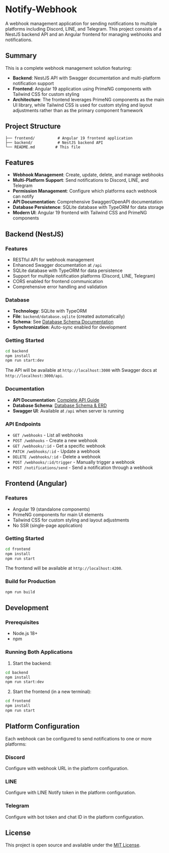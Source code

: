 # Notify-Webhook

A webhook management application for sending notifications to multiple platforms including Discord, LINE, and Telegram. This project consists of a NestJS backend API and an Angular frontend for managing webhooks and notifications.

## Summary

This is a complete webhook management solution featuring:
- **Backend**: NestJS API with Swagger documentation and multi-platform notification support
- **Frontend**: Angular 19 application using PrimeNG components with Tailwind CSS for custom styling
- **Architecture**: The frontend leverages PrimeNG components as the main UI library, while Tailwind CSS is used for custom styling and layout adjustments rather than as the primary component framework

## Project Structure

```
├── frontend/          # Angular 19 frontend application
├── backend/           # NestJS backend API
└── README.md         # This file
```

## Features

- **Webhook Management**: Create, update, delete, and manage webhooks
- **Multi-Platform Support**: Send notifications to Discord, LINE, and Telegram
- **Permission Management**: Configure which platforms each webhook can notify
- **API Documentation**: Comprehensive Swagger/OpenAPI documentation
- **Database Persistence**: SQLite database with TypeORM for data storage
- **Modern UI**: Angular 19 frontend with Tailwind CSS and PrimeNG components

## Backend (NestJS)

### Features
- RESTful API for webhook management
- Enhanced Swagger documentation at `/api`
- SQLite database with TypeORM for data persistence
- Support for multiple notification platforms (Discord, LINE, Telegram)
- CORS enabled for frontend communication
- Comprehensive error handling and validation

### Database
- **Technology**: SQLite with TypeORM
- **File**: `backend/database.sqlite` (created automatically)
- **Schema**: See [Database Schema Documentation](docs/database-schema.md)
- **Synchronization**: Auto-sync enabled for development

### Getting Started

```bash
cd backend
npm install
npm run start:dev
```

The API will be available at `http://localhost:3000` with Swagger docs at `http://localhost:3000/api`.

### Documentation
- **API Documentation**: [Complete API Guide](docs/api-documentation.md)
- **Database Schema**: [Database Schema & ERD](docs/database-schema.md)
- **Swagger UI**: Available at `/api` when server is running

### API Endpoints

- `GET /webhooks` - List all webhooks
- `POST /webhooks` - Create a new webhook
- `GET /webhooks/:id` - Get a specific webhook
- `PATCH /webhooks/:id` - Update a webhook
- `DELETE /webhooks/:id` - Delete a webhook
- `POST /webhooks/:id/trigger` - Manually trigger a webhook
- `POST /notifications/send` - Send a notification through a webhook

## Frontend (Angular)

### Features
- Angular 19 (standalone components)
- PrimeNG components for main UI elements
- Tailwind CSS for custom styling and layout adjustments
- No SSR (single-page application)

### Getting Started

```bash
cd frontend
npm install
npm run start
```

The frontend will be available at `http://localhost:4200`.

### Build for Production

```bash
npm run build
```

## Development

### Prerequisites
- Node.js 18+ 
- npm

### Running Both Applications

1. Start the backend:
```bash
cd backend
npm install
npm run start:dev
```

2. Start the frontend (in a new terminal):
```bash
cd frontend
npm install
npm run start
```

## Platform Configuration

Each webhook can be configured to send notifications to one or more platforms:

### Discord
Configure with webhook URL in the platform configuration.

### LINE
Configure with LINE Notify token in the platform configuration.

### Telegram
Configure with bot token and chat ID in the platform configuration.

## License

This project is open source and available under the [MIT License](LICENSE).